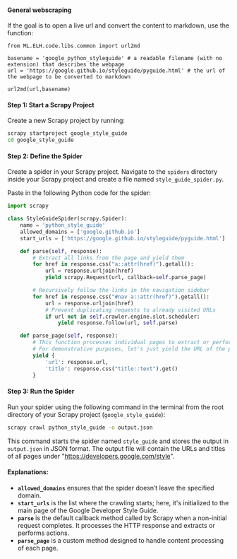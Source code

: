 #### General webscraping

If the goal is to open a live url and convert the content to markdown, use the function:

```
from ML.ELH.code.libs.common import url2md

basename = 'google_python_styleguide' # a readable filename (with no extension) that describes the webpage
url = 'https://google.github.io/styleguide/pyguide.html' # the url of the webpage to be converted to markdown

url2md(url,basename)
```

#### Step 1: Start a Scrapy Project

Create a new Scrapy project by running:

```bash
scrapy startproject google_style_guide
cd google_style_guide
```

#### Step 2: Define the Spider

Create a spider in your Scrapy project. Navigate to the `spiders` directory inside your Scrapy project and create a file named `style_guide_spider.py`.

Paste in the following Python code for the spider:

```python
import scrapy

class StyleGuideSpider(scrapy.Spider):
    name = 'python_style_guide'
    allowed_domains = ['google.github.io']
    start_urls = ['https://google.github.io/styleguide/pyguide.html']

    def parse(self, response):
        # Extract all links from the page and yield them
        for href in response.css("a::attr(href)").getall():
            url = response.urljoin(href)
            yield scrapy.Request(url, callback=self.parse_page)

        # Recursively follow the links in the navigation sidebar
        for href in response.css("#nav a::attr(href)").getall():
            url = response.urljoin(href)
            # Prevent duplicating requests to already visited URLs
            if url not in self.crawler.engine.slot.scheduler:
                yield response.follow(url, self.parse)

    def parse_page(self, response):
        # This function processes individual pages to extract or perform some action
        # For demonstrative purposes, let's just yield the URL of the page
        yield {
            'url': response.url,
            'title': response.css("title::text").get()
        }
```

#### Step 3: Run the Spider

Run your spider using the following command in the terminal from the root directory of your Scrapy project (`google_style_guide`):

```bash
scrapy crawl python_style_guide -o output.json
```

This command starts the spider named `style_guide` and stores the output in `output.json` in JSON format. The output file will contain the URLs and titles of all pages under "https://developers.google.com/style".

#### Explanations:

- **`allowed_domains`** ensures that the spider doesn’t leave the specified domain.
- **`start_urls`** is the list where the crawling starts; here, it's initialized to the main page of the Google Developer Style Guide.
- **`parse`** is the default callback method called by Scrapy when a non-initial request completes. It processes the HTTP response and extracts or performs actions.
- **`parse_page`** is a custom method designed to handle content processing of each page.
